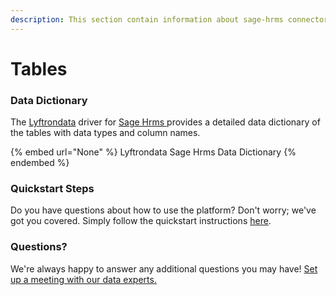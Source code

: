 ```yaml
---
description: This section contain information about sage-hrms connector tables information
---
```


# Tables

### Data Dictionary

The [Lyftrondata](https://www.lyftrondata.com/) driver for [Sage Hrms](None/)[ ](https://www.lyftrondata.com/integration/sage-hrms/)provides a detailed data dictionary of the tables with data types and column names.

{% embed url="None" %}
Lyftrondata Sage Hrms Data Dictionary
{% endembed %}

### Quickstart Steps

Do you have questions about how to use the platform? Don't worry; we've got you covered. Simply follow the quickstart instructions [here](../README.md).

### Questions? <a href="#questions" id="questions"></a>

We're always happy to answer any additional questions you may have! [Set up a meeting with our data experts.](https://www.lyftrondata.com/book-a-meeting/)


